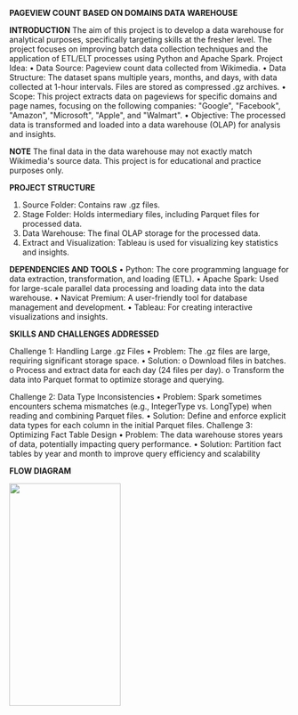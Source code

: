 **PAGEVIEW COUNT BASED ON DOMAINS DATA WAREHOUSE**

**INTRODUCTION**
The aim of this project is to develop a data warehouse for analytical purposes, specifically targeting skills at the fresher level. The project focuses on improving batch data collection techniques and the application of ETL/ELT processes using Python and Apache Spark.
Project Idea:
•	Data Source: Pageview count data collected from Wikimedia.
•	Data Structure: The dataset spans multiple years, months, and days, with data collected at 1-hour intervals. Files are stored as compressed .gz archives.
•	Scope: This project extracts data on pageviews for specific domains and page names, focusing on the following companies: "Google", "Facebook", "Amazon", "Microsoft", "Apple", and "Walmart".
•	Objective: The processed data is transformed and loaded into a data warehouse (OLAP) for analysis and insights.


**NOTE**
The final data in the data warehouse may not exactly match Wikimedia's source data. This project is for educational and practice purposes only.

**PROJECT STRUCTURE**
1.	Source Folder: Contains raw .gz files.
2.	Stage Folder: Holds intermediary files, including Parquet files for processed data.
3.	Data Warehouse: The final OLAP storage for the processed data.
4.	Extract and Visualization: Tableau is used for visualizing key statistics and insights.

**DEPENDENCIES AND TOOLS**
•	Python: The core programming language for data extraction, transformation, and loading (ETL).
•	Apache Spark: Used for large-scale parallel data processing and loading data into the data warehouse.
•	Navicat Premium: A user-friendly tool for database management and development.
•	Tableau: For creating interactive visualizations and insights.


**SKILLS AND CHALLENGES ADDRESSED**

Challenge 1: Handling Large .gz Files
•	Problem: The .gz files are large, requiring significant storage space.
•	Solution:
o	Download files in batches.
o	Process and extract data for each day (24 files per day).
o	Transform the data into Parquet format to optimize storage and querying.

Challenge 2: Data Type Inconsistencies
•	Problem: Spark sometimes encounters schema mismatches (e.g., IntegerType vs. LongType) when reading and combining Parquet files.
•	Solution: Define and enforce explicit data types for each column in the initial Parquet files.
Challenge 3: Optimizing Fact Table Design
•	Problem: The data warehouse stores years of data, potentially impacting query performance.
•	Solution: Partition fact tables by year and month to improve query efficiency and scalability

**FLOW DIAGRAM**

<img src="(https://github.com/user-attachments/assets/8ca65ca0-bb33-4571-821f-4d9ff407ca1b)" width="200" height="400"/>
